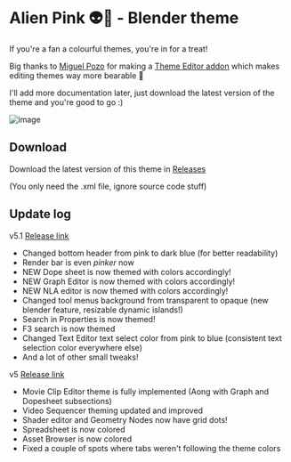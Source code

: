# Alien Pink 👽🌸 - Blender theme

If you're a fan a colourful themes, you're in for a treat!

Big thanks to [Miguel Pozo](https://github.com/pragma37) for making a [Theme Editor addon](https://app.gumroad.com/d/bd203ea14e1e159c47c00ecd11e2707f) which makes editing themes way more bearable 🙏

I'll add more documentation later, just download the latest version of the theme and you're good to go :)

![image](https://user-images.githubusercontent.com/64172068/180186273-3b582c7f-4306-447d-a1a7-f0eb56f203af.png)

## Download

Download the latest version of this theme in [Releases](https://github.com/Alumx/Alien-Pink-Blender-theme/releases)

(You only need the .xml file, ignore source code stuff)

## Update log

v5.1 [Release link](https://github.com/Alumx/Alien-Pink-Blender-theme/releases/tag/v5.1)
- Changed bottom header from pink to dark blue (for better readability)
- Render bar is even *pinker* now
- NEW Dope sheet is now themed with colors accordingly!
- NEW Graph Editor is now themed with colors accordingly!
- NEW NLA editor is now themed with colors accordingly!
- Changed tool menus background from transparent to opaque (new blender feature, resizable dynamic islands!)
- Search in Properties is now themed!
- F3 search is now themed
- Changed Text Editor text select color from pink to blue (consistent text selection color everywhere else)
- And a lot of other small tweaks!

v5 [Release link](https://github.com/Alumx/Alien-Pink-Blender-theme/releases/tag/v5)
- Movie Clip Editor theme is fully implemented (Aong with Graph and Dopesheet subsections)
- Video Sequencer theming updated and improved
- Shader editor and Geometry Nodes now have grid dots!
- Spreadsheet is now colored
- Asset Browser is now colored
- Fixed a couple of spots where tabs weren't following the theme colors
